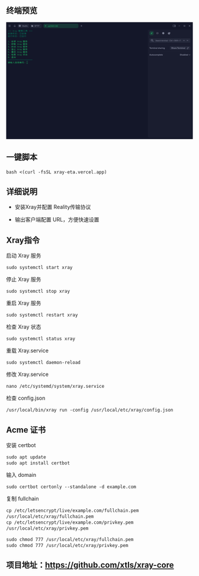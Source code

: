 ## 终端预览

![preview](预览.png)

## 一键脚本
```
bash <(curl -fsSL xray-eta.vercel.app)
```
## 详细说明

- 安装Xray并配置 Reality传输协议

- 输出客户端配置 URL，方便快速设置

## Xray指令
启动 Xray 服务
```
sudo systemctl start xray
```
停止 Xray 服务
```
sudo systemctl stop xray
```
重启 Xray 服务
```
sudo systemctl restart xray
```
检查 Xray 状态
```
sudo systemctl status xray
```
重载 Xray.service
```
sudo systemctl daemon-reload
```
修改 Xray.service
```
nano /etc/systemd/system/xray.service
```

检查 config.json 
```
/usr/local/bin/xray run -config /usr/local/etc/xray/config.json
```
## Acme 证书

安装 certbot
```
sudo apt update
sudo apt install certbot
```
输入 domain
```
sudo certbot certonly --standalone -d example.com
```
复制 fullchain
```
cp /etc/letsencrypt/live/example.com/fullchain.pem /usr/local/etc/xray/fullchain.pem
cp /etc/letsencrypt/live/example.com/privkey.pem /usr/local/etc/xray/privkey.pem
```   
```
sudo chmod 777 /usr/local/etc/xray/fullchain.pem
sudo chmod 777 /usr/local/etc/xray/privkey.pem
```


## 项目地址：https://github.com/xtls/xray-core


